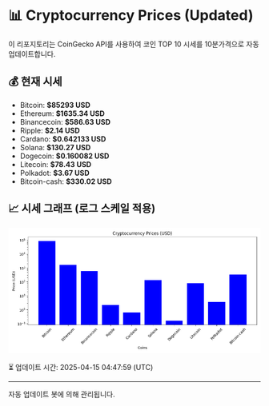 
# 📊 Cryptocurrency Prices (Updated)

이 리포지토리는 CoinGecko API를 사용하여 코인 TOP 10 시세를 10분가격으로 자동 업데이트합니다.

## 💰 현재 시세
- Bitcoin: **$85293 USD**
- Ethereum: **$1635.34 USD**
- Binancecoin: **$586.63 USD**
- Ripple: **$2.14 USD**
- Cardano: **$0.642133 USD**
- Solana: **$130.27 USD**
- Dogecoin: **$0.160082 USD**
- Litecoin: **$78.43 USD**
- Polkadot: **$3.67 USD**
- Bitcoin-cash: **$330.02 USD**

## 📈 시세 그래프 (로그 스케일 적용)
![Crypto Prices](crypto_prices.png)

⏳ 업데이트 시간: 2025-04-15 04:47:59 (UTC)

---
자동 업데이트 봇에 의해 관리됩니다.
